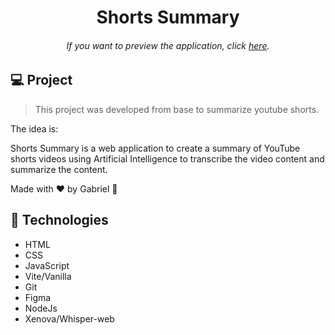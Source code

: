 <h1 align="center"> Shorts Summary </h1>

<h6 align="center"> 
	If you want to preview the application, click <a href="#">here</a>.
</h6>

## 💻 Project

> This project was developed from base to summarize youtube shorts.

The idea is:

Shorts Summary is a web application to create a summary of YouTube shorts videos using Artificial Intelligence to transcribe the video content and summarize the content.

Made with ♥ by Gabriel :wave:

## 🚀 Technologies

- HTML
- CSS
- JavaScript
- Vite/Vanilla
- Git
- Figma
- NodeJs
- Xenova/Whisper-web
